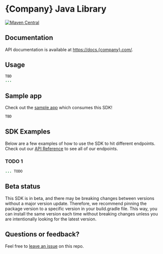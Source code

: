# {Company} Java Library

[![Maven Central](https://img.shields.io/badge/maven--central-v0.0.1-orange)](https://mvnrepository.com/artifact/com.{company}/{company}-java)

## Documentation

API documentation is available at <https://docs.{company}.com/>.

## Usage

```java
TBD
...

```

## Sample app

Check out the [sample app](.sample-app/app.java) which consumes this SDK!

```bash
TBD
```

## SDK Examples

Below are a few examples of how to use the SDK to hit different endpoints. Check out our [API Reference](https://docs.{company}.com/) to see all of our endpoints.

### TODO 1

```java
... TODO 
```

## Beta status

This SDK is in beta, and there may be breaking changes between versions without a major version update. Therefore, we recommend pinning the package version to a specific version in your build.gradle file. This way, you can install the same version each time without breaking changes unless you are intentionally looking for the latest version.

## Questions or feedback?

Feel free to [leave an issue](https://github.com/fern-api/{company}-java) on this repo.
